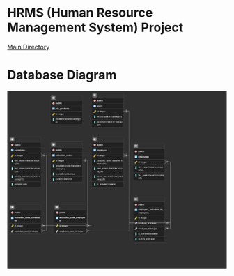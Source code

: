 # HRMS (Human Resource Management System) Project

<a href="https://github.com/emrepelvan/hrmsProject/tree/master/hrms/src/main/java/kodlamaio/hrms">Main Directory </a>


# Database Diagram
<p align="center"><img src="hrms_database_diagrams.png"></p>
